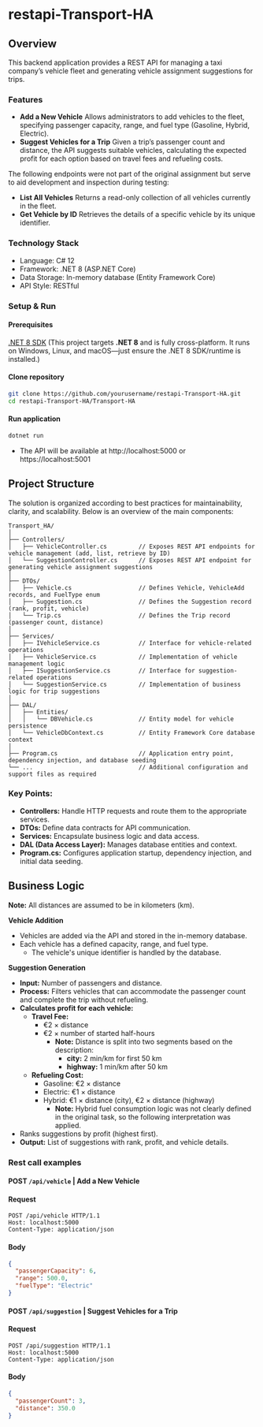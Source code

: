 # restapi-Transport-HA

## Overview
This backend application provides a REST API for managing a taxi company’s vehicle fleet and generating vehicle assignment suggestions for trips.

### Features

- **Add a New Vehicle**
Allows administrators to add vehicles to the fleet, specifying passenger capacity, range, and fuel type (Gasoline, Hybrid, Electric).
- **Suggest Vehicles for a Trip**
Given a trip’s passenger count and distance, the API suggests suitable vehicles, calculating the expected profit for each option based on travel fees and refueling costs.

The following endpoints were not part of the original assignment but serve to aid development and inspection during testing:

-  **List All Vehicles**
Returns a read-only collection of all vehicles currently in the fleet.
- **Get Vehicle by ID**
Retrieves the details of a specific vehicle by its unique identifier.

### Technology Stack
- Language: C# 12
- Framework: .NET 8 (ASP.NET Core)
- Data Storage: In-memory database (Entity Framework Core)
- API Style: RESTful

### Setup & Run
#### Prerequisites
[.NET 8 SDK](https://dotnet.microsoft.com/download/dotnet/8.0) (This project targets **.NET 8** and is fully cross-platform. It runs on Windows, Linux, and macOS—just ensure the .NET 8 SDK/runtime is installed.)


#### Clone repository
```bash
git clone https://github.com/yourusername/restapi-Transport-HA.git
cd restapi-Transport-HA/Transport-HA
```
#### Run application
```bash
dotnet run
```
- The API will be available at http://localhost:5000 or https://localhost:5001

## Project Structure
The solution is organized according to best practices for maintainability, clarity, and scalability. Below is an overview of the main components:

```
Transport_HA/
│
├── Controllers/
│   ├── VehicleController.cs         // Exposes REST API endpoints for vehicle management (add, list, retrieve by ID)
│   └── SuggestionController.cs      // Exposes REST API endpoint for generating vehicle assignment suggestions
│
├── DTOs/
│   ├── Vehicle.cs                   // Defines Vehicle, VehicleAdd records, and FuelType enum
│   ├── Suggestion.cs                // Defines the Suggestion record (rank, profit, vehicle)
│   └── Trip.cs                      // Defines the Trip record (passenger count, distance)
│
├── Services/
│   ├── IVehicleService.cs           // Interface for vehicle-related operations
│   ├── VehicleService.cs            // Implementation of vehicle management logic
│   ├── ISuggestionService.cs        // Interface for suggestion-related operations
│   └── SuggestionService.cs         // Implementation of business logic for trip suggestions
│
├── DAL/
│   ├── Entities/
│   │   └── DBVehicle.cs             // Entity model for vehicle persistence
│   └── VehicleDbContext.cs          // Entity Framework Core database context
│
├── Program.cs                       // Application entry point, dependency injection, and database seeding
└── ...                              // Additional configuration and support files as required
```

### Key Points:
- **Controllers:** Handle HTTP requests and route them to the appropriate services.
- **DTOs:** Define data contracts for API communication.
- **Services:** Encapsulate business logic and data access.
- **DAL (Data Access Layer):** Manages database entities and context.
- **Program.cs:** Configures application startup, dependency injection, and initial data seeding.

## Business Logic
**Note:** All distances are assumed to be in kilometers (km).

**Vehicle Addition**
-	Vehicles are added via the API and stored in the in-memory database.
-	Each vehicle has a defined capacity, range, and fuel type.
	-	The vehicle's unique identifier is handled by the database.

**Suggestion Generation**
- **Input:** Number of passengers and distance.
- **Process:** Filters vehicles that can accommodate the passenger count and complete the trip without refueling.
- **Calculates profit for each vehicle:**
	-	**Travel Fee:**
		-	€2 × distance
		-	€2 × number of started half-hours
			-	**Note:** Distance is split into two segments based on the description: 
				-	**city:** 2 min/km for first 50 km
				-	**highway:** 1 min/km after 50 km
	-	**Refueling Cost:**
		-	Gasoline: €2 × distance
		-	Electric: €1 × distance
		-	Hybrid: €1 × distance (city), €2 × distance (highway)
			-	**Note:** Hybrid fuel consumption logic was not clearly defined in the original task, so the following interpretation was applied.
-	Ranks suggestions by profit (highest first).
-	**Output:** List of suggestions with rank, profit, and vehicle details.

### Rest call examples
####  POST `/api/vehicle` | Add a New Vehicle 
#### Request
```http
POST /api/vehicle HTTP/1.1
Host: localhost:5000
Content-Type: application/json
```
#### Body
```json
{
  "passengerCapacity": 6,
  "range": 500.0,
  "fuelType": "Electric"
}
```

#### POST `/api/suggestion` | Suggest Vehicles for a Trip
#### Request
```http
POST /api/suggestion HTTP/1.1
Host: localhost:5000
Content-Type: application/json
```
#### Body
```json
{
  "passengerCount": 3,
  "distance": 350.0
}
```

